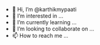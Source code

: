 - 👋 Hi, I’m @karthikmypaati
- 👀 I’m interested in ...
- 🌱 I’m currently learning ...
- 💞️ I’m looking to collaborate on ...
- 📫 How to reach me ...

<!---
karthikmypaati/karthikmypaati is a ✨ special ✨ repository because its `README.md` (this file) appears on your GitHub profile.
You can click the Preview link to take a look at your changes.
--->
